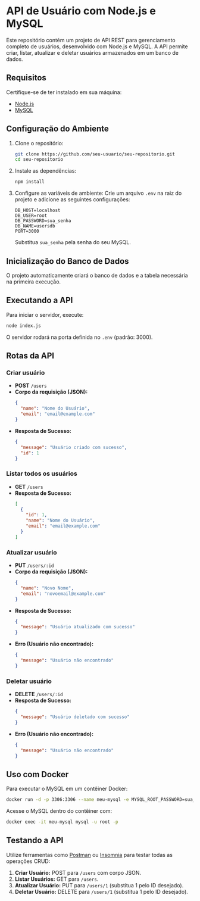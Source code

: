 # API de Usuário com Node.js e MySQL

Este repositório contém um projeto de API REST para gerenciamento completo de usuários, desenvolvido com Node.js e MySQL. A API permite criar, listar, atualizar e deletar usuários armazenados em um banco de dados.

## Requisitos
Certifique-se de ter instalado em sua máquina:
- [Node.js](https://nodejs.org/)
- [MySQL](https://www.mysql.com/)

## Configuração do Ambiente
1. Clone o repositório:
   ```bash
   git clone https://github.com/seu-usuario/seu-repositorio.git
   cd seu-repositorio
   ```
2. Instale as dependências:
   ```bash
   npm install
   ```
3. Configure as variáveis de ambiente:
   Crie um arquivo `.env` na raiz do projeto e adicione as seguintes configurações:
   ```env
   DB_HOST=localhost
   DB_USER=root
   DB_PASSWORD=sua_senha
   DB_NAME=usersdb
   PORT=3000
   ```
   Substitua `sua_senha` pela senha do seu MySQL.

## Inicialização do Banco de Dados
O projeto automaticamente criará o banco de dados e a tabela necessária na primeira execução.

## Executando a API
Para iniciar o servidor, execute:
```bash
node index.js
```

O servidor rodará na porta definida no `.env` (padrão: 3000).

## Rotas da API

### Criar usuário
- **POST** `/users`
- **Corpo da requisição (JSON):**
  ```json
  {
    "name": "Nome do Usuário",
    "email": "email@example.com"
  }
  ```
- **Resposta de Sucesso:**
  ```json
  {
    "message": "Usuário criado com sucesso",
    "id": 1
  }
  ```

### Listar todos os usuários
- **GET** `/users`
- **Resposta de Sucesso:**
  ```json
  [
    {
      "id": 1,
      "name": "Nome do Usuário",
      "email": "email@example.com"
    }
  ]
  ```

### Atualizar usuário
- **PUT** `/users/:id`
- **Corpo da requisição (JSON):**
  ```json
  {
    "name": "Novo Nome",
    "email": "novoemail@example.com"
  }
  ```
- **Resposta de Sucesso:**
  ```json
  {
    "message": "Usuário atualizado com sucesso"
  }
  ```
- **Erro (Usuário não encontrado):**
  ```json
  {
    "message": "Usuário não encontrado"
  }
  ```

### Deletar usuário
- **DELETE** `/users/:id`
- **Resposta de Sucesso:**
  ```json
  {
    "message": "Usuário deletado com sucesso"
  }
  ```
- **Erro (Usuário não encontrado):**
  ```json
  {
    "message": "Usuário não encontrado"
  }
  ```

## Uso com Docker
Para executar o MySQL em um contêiner Docker:
```bash
docker run -d -p 3306:3306 --name meu-mysql -e MYSQL_ROOT_PASSWORD=sua_senha mysql:latest
```
Acesse o MySQL dentro do contêiner com:
```bash
docker exec -it meu-mysql mysql -u root -p
```

## Testando a API
Utilize ferramentas como [Postman](https://www.postman.com/) ou [Insomnia](https://insomnia.rest/) para testar todas as operações CRUD:
1. **Criar Usuário:** POST para `/users` com corpo JSON.
2. **Listar Usuários:** GET para `/users`.
3. **Atualizar Usuário:** PUT para `/users/1` (substitua 1 pelo ID desejado).
4. **Deletar Usuário:** DELETE para `/users/1` (substitua 1 pelo ID desejado).

